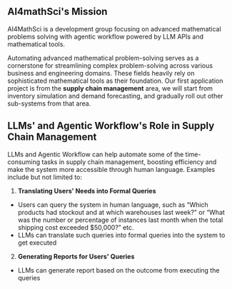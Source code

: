 ## AI4mathSci's Mission
AI4MathSci is a development group focusing on advanced mathematical problems solving with agentic workflow powered by LLM APIs and mathematical tools. 

Automating advanced mathematical problem-solving serves as a cornerstone for streamlining complex problem-solving across various business and engineering domains. These fields heavily rely on sophisticated mathematical tools as their foundation. Our first application project is from the **supply chain management** area, we will start from inventory simulation and demand forecasting, and gradually roll out other sub-systems from that area.

## LLMs' and Agentic Workflow's Role in Supply Chain Management
LLMs and Agentic Workflow can help automate some of the time-consuming tasks in supply chain management, boosting efficiency and make the system more accessible through human language. Examples include but not limited to:

1. **Translating Users' Needs into Formal Queries**
- Users can query the system in human language, such as “Which products had stockout and at which warehouses last week?" or “What was the number or percentage of instances last month when the total shipping cost exceeded $50,000?” etc.
- LLMs can translate such queries into formal queries into the system to get executed

2. **Generating Reports for Users' Queries**
- LLMs can generate report based on the outcome from executing the queries
